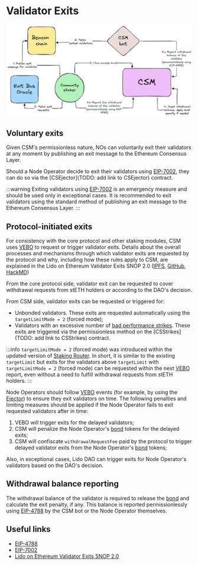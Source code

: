 # Validator Exits
![exits-1](../../../static/img/csm/exits-1.png)

## Voluntary exits
Given CSM's permissionless nature, NOs can voluntarily exit their validators at any moment by publishing an exit message to the Ethereum Consensus Layer.

Should a Node Operator decide to exit their validators using [EIP-7002](https://eips.ethereum.org/EIPS/eip-7002), they can do so via the [CSEjector](TODO: add link to CSEjector) contract.

:::warning
Exiting validators using [EIP-7002](https://eips.ethereum.org/EIPS/eip-7002) is an emergency measure and should be used only in exceptional cases. It is recommended to exit validators using the standard method of publishing an exit message to the Ethereum Consensus Layer.
:::

## Protocol-initiated exits
For consistency with the core protocol and other staking modules, CSM uses [VEBO](/contracts/validators-exit-bus-oracle) to request or trigger validator exits. Details about the overall processes and mechanisms through which validator exits are requested by the protocol and why, including how these rules apply to CSM, are explained in the Lido on Ethereum Validator Exits SNOP 2.0 ([IPFS](https://lido.mypinata.cloud/ipfs/QmZTMfmJZsYHz61f2FjhYdh5VNu6ifjYQJzYUGkysHs8Uu), [GitHub](https://github.com/lidofinance/documents-and-policies/blob/0ed664255f48ef224b96fb0325f4d27bd3c03773/Lido%20on%20Ethereum%20Standard%20Node%20Operator%20Protocol%20-%20Validator%20Exits.md), [HackMD](https://hackmd.io/@lido/Bk9oDtV7ye))

From the core protocol side, validator exit can be requested to cover withdrawal requests from stETH holders or according to the DAO's decision.

From CSM side, validator exits can be requested or triggered for:
- Unbonded validators. These exits are requested automatically using the `targetLimitMode = 2` (forced mode);
- Validators with an excessive number of [bad performance strikes](penalties.md#bad-performance-strikes). These exits are triggered via the permissionless method on the [CSStrikes](TODO: add link to CSStrikes) contract. 

:::info
`targetLimitMode = 2` (forced mode) was introduced within the updated version of [Staking Router](https://hackmd.io/@lido/BJXRTxMRp#Forced-Exit-Requests1). In short, it is similar to the existing `targetLimit` but exits for the validators above `targetLimit` with `targetLimitMode = 2` (forced mode) can be requested within the next [VEBO](/contracts/validators-exit-bus-oracle) report, even without a need to fulfill withdrawal requests from stETH holders.
:::

Node Operators should follow [VEBO](/contracts/validators-exit-bus-oracle) events (for example, by using the [Ejector](https://github.com/lidofinance/validator-ejector)) to ensure they exit validators on time. The following penalties and limiting measures should be applied if the Node Operator fails to exit requested validators after in time:
1. VEBO will trigger exits for the delayed validators;
2. CSM will penalize the Node Operator's [bond](./join-csm#bond) tokens for the delayed exits;
3. CSM will confiscate `withdrawalRequestFee` paid by the protocol to trigger delayed validator exits from the Node Operator's [bond](./join-csm#bond) tokens;

Also, in exceptional cases, Lido DAO can trigger exits for Node Operator's validators based on the DAO's decision.

## Withdrawal balance reporting
The withdrawal balance of the validator is required to release the [bond](./join-csm#bond) and calculate the exit penalty, if any. This balance is reported permissionlessly using [EIP-4788](https://eips.ethereum.org/EIPS/eip-4788) by the CSM bot or the Node Operator themselves.

## Useful links

- [EIP-4788](https://eips.ethereum.org/EIPS/eip-4788)
- [EIP-7002](https://eips.ethereum.org/EIPS/eip-7002)
- [Lido on Ethereum Validator Exits SNOP 2.0](https://lido.mypinata.cloud/ipfs/QmZTMfmJZsYHz61f2FjhYdh5VNu6ifjYQJzYUGkysHs8Uu)
